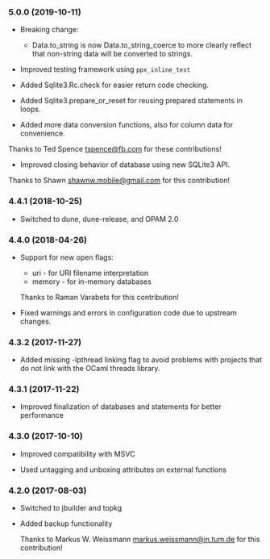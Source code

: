 ### 5.0.0 (2019-10-11)

  * Breaking change:

      * Data.to_string is now Data.to_string_coerce to more clearly reflect
        that non-string data will be converted to strings.

  * Improved testing framework using `ppx_inline_test`

  * Added Sqlite3.Rc.check for easier return code checking.

  * Added Sqlite3.prepare_or_reset for reusing prepared statements in loops.

  * Added more data conversion functions, also for column data for convenience.

  Thanks to Ted Spence <tspence@fb.com> for these contributions!

  * Improved closing behavior of database using new SQLite3 API.

  Thanks to Shawn <shawnw.mobile@gmail.com> for this contribution!


### 4.4.1 (2018-10-25)

  * Switched to dune, dune-release, and OPAM 2.0


### 4.4.0 (2018-04-26)

  * Support for new open flags:

      * uri - for URI filename interpretation
      * memory - for in-memory databases

    Thanks to Raman Varabets for this contribution!

  * Fixed warnings and errors in configuration code due to upstream changes.

### 4.3.2 (2017-11-27)

  * Added missing -lpthread linking flag to avoid problems with projects
    that do not link with the OCaml threads library.


### 4.3.1 (2017-11-22)

  * Improved finalization of databases and statements for better performance


### 4.3.0 (2017-10-10)

  * Improved compatibility with MSVC

  * Used untagging and unboxing attributes on external functions


### 4.2.0 (2017-08-03)

  * Switched to jbuilder and topkg

  * Added backup functionality

    Thanks to Markus W. Weissmann <markus.weissmann@in.tum.de> for this
    contribution!
